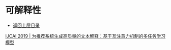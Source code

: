 # 可解释性

* [返回上层目录](../advanced-knowledge.md)



[IJCAI 2019 | 为推荐系统生成高质量的文本解释：基于互注意力机制的多任务学习模型](https://mp.weixin.qq.com/s/iZgf3fapmaLBxicAYsCKlg)


